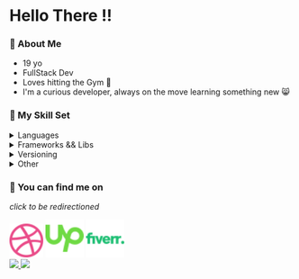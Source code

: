 <head>
  <link rel="stylesheet" href="./index.css">
</head>

<h1>Hello There !!</h1>

### 💫 About Me
- 19 yo
- FullStack Dev
- Loves hitting the Gym 💪
- I'm a curious developer, always on the move learning something new 😸

### 🔮 My Skill Set
<details>
  <summary>Languages</summary>
  <span>
    <img src="https://img.shields.io/badge/javascript-%23F7DF1E.svg?style=for-the-badge">
    <img src="https://img.shields.io/badge/html-%23E34F26.svg?style=for-the-badge">
    <img src="https://img.shields.io/badge/css-%231572B6.svg?style=for-the-badge">
    <img src="https://img.shields.io/badge/java-%23F80000.svg?style=for-the-badge">
    <img src="https://img.shields.io/badge/python-%233776AB.svg?style=for-the-badge">
  </span>
</details>

<details>
  <summary>Frameworks && Libs</summary>
  <span>
    <img src="https://img.shields.io/badge/react-%2361DAFB.svg?style=for-the-badge">
    <img src="https://img.shields.io/badge/vue-%234FC08D.svg?style=for-the-badge">
    <img src="https://img.shields.io/badge/tailwind-%2306B6D4.svg?style=for-the-badge">
    <img src="https://img.shields.io/badge/node-%23339933.svg?style=for-the-badge">
    <img src="https://img.shields.io/badge/express-%23000000.svg?style=for-the-badge">
    <img src="https://img.shields.io/badge/spring-%236DB33F.svg?style=for-the-badge">
  </span>
</details>

<details>
  <summary>Versioning</summary>
  <span>
    <img src="https://img.shields.io/badge/git-%23F05032.svg?style=for-the-badge">
    <img src="https://img.shields.io/badge/github-%23181717.svg?style=for-the-badge">
  </span>
</details>

<details>
  <summary>Other</summary>
  <span>
    <img src="https://img.shields.io/badge/vscode-%23007ACC.svg?style=for-the-badge">
    <img src="https://img.shields.io/badge/figma-%23F24E1E.svg?style=for-the-badge">
    <img src="https://img.shields.io/badge/firebase-%23FFCA28.svg?style=for-the-badge">
    <img src="https://img.shields.io/badge/netlify-%2300C7B7.svg?style=for-the-badge">
    <img src="https://img.shields.io/badge/docker-%232496ED.svg?style=for-the-badge">
    <img src="https://img.shields.io/badge/supabase-%233FCF8E.svg?style=for-the-badge">
  </span>
</details>

### 🤙 You can find me on
*click to be redirectioned*
<div id="socials">
  <a href="https://dribbble.com/uelquis"><img src="./res/dribbble.svg" width="60px"/></a>
  <a href="https://www.upwork.com/freelancers/~01f1f01a305d025a88"><img src="./res/upwork.svg"  width="68px"/></a>
  <a id="fiverr" href="https://www.fiverr.com/emanuelmarquis?up_rollout=true"><img src="./res/fiverr.svg"  width="68"/></a>
</div>


<div>
  <a href="https://github.com/emanuelmarquis"/>
  <img height="180rem" src="https://github-readme-stats.vercel.app/api?username=emanuelmarquis&show_icons=true&theme=omni&rank_icon=github"/>
  <img height="180rem" src="https://github-readme-stats.vercel.app/api/top-langs/?username=emanuelmarquis&layout=compact&show_icons=true&theme=omni&langs_count=5"/>
</div>
